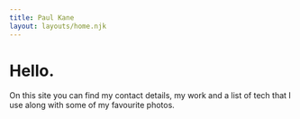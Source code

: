 ```yaml
---
title: Paul Kane
layout: layouts/home.njk
---
```

<h1 class="font-bold text-7xl">Hello.</h1>
<p class="text-xl mt-4">On this site you can find my contact details, my work and a list of tech that I use along with some of my favourite photos.</p>